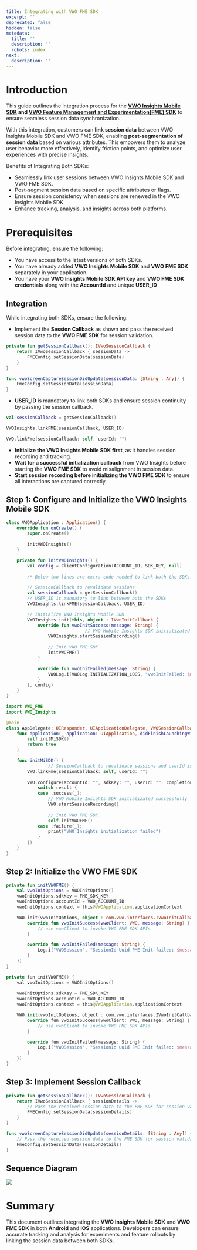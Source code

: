 ```yaml
---
title: Integrating with VWO FME SDK
excerpt: ''
deprecated: false
hidden: false
metadata:
  title: ''
  description: ''
  robots: index
next:
  description: ''
---
```

# Introduction

This guide outlines the integration process for the **[VWO Insights Mobile SDK](https://developers.vwo.com/reference/mobile-insights-introduction) and [VWO Feature Management and Experimentation(FME) SDK](https://developers.vwo.com/v2/docs/fme-overview)** to ensure seamless session data synchronization.

With this integration, customers can **link session data** between VWO Insights Mobile SDK and VWO FME SDK, enabling **post-segmentation of session data** based on various attributes. This empowers them to analyze user behavior more effectively, identify friction points, and optimize user experiences with precise insights.

Benefits of Integrating Both SDKs:

* Seamlessly link user sessions between VWO Insights Mobile SDK and VWO FME SDK.
* Post-segment session data based on specific attributes or flags.
* Ensure session consistency when sessions are renewed in the VWO Insights Mobile SDK.
* Enhance tracking, analysis, and insights across both platforms.

# Prerequisites

Before integrating, ensure the following:

* You have access to the latest versions of both SDKs.
* You have already added **VWO Insights Mobile SDK** and **VWO FME SDK** separately in your application.
* You have your **VWO Insights Mobile SDK API key** and **VWO FME SDK credentials** along with the **AccountId** and unique **USER\_ID**

## Integration

While integrating both SDKs, ensure the following:

* Implement the **Session Callback** as shown and pass the received session data to the **VWO FME SDK** for session validation.

```kotlin
private fun getSessionCallback(): IVwoSessionCallback {
    return IVwoSessionCallback { sessionData ->
        FMEConfig.setSessionData(sessionData)
    }
}
```
```swift
func vwoScreenCaptureSessionDidUpdate(sessionData: [String : Any]) {
    FmeConfig.setSessionData(sessionData)
}
```

* **USER\_ID** is mandatory to link both SDKs and ensure session continuity by passing the session callback.

```kotlin
val sessionCallback = getSessionCallback()

VWOInsights.linkFME(sessionCallback, USER_ID)
```
```swift
VWO.linkFme(sessionCallback: self, userId: "")
```

* **Initialize the VWO Insights Mobile SDK first**, as it handles session recording and tracking.
* **Wait for a successful initialization callback** from VWO Insights before starting the **VWO FME SDK** to avoid misalignment in session data.
* **Start session recording before initializing the VWO FME SDK** to ensure all interactions are captured correctly.

## Step 1: Configure and Initialize the VWO Insights Mobile SDK

```kotlin
class VWOApplication : Application() {
    override fun onCreate() {
        super.onCreate()
        
        initVWOInsights()
    }

    private fun initVWOInsights() {
        val config = ClientConfiguration(ACCOUNT_ID, SDK_KEY, null)
        
        /* Below two lines are extra code needed to link both the SDKs.*/

        // SessionCallback to revalidate sessions
        val sessionCallback = getSessionCallback()    
        // USER_ID is mandatory to link between both the SDKs
        VWOInsights.linkFME(sessionCallback, USER_ID) 

        // Initialize VWO Insights Mobile SDK
        VWOInsights.init(this, object : IVwoInitCallback {
            override fun vwoInitSuccess(message: String) {
							  // VWO Mobile Insights SDK initializated successfully
                VWOInsights.startSessionRecording()
                
                // Init VWO FME SDK
                initVWOFME()
            }

            override fun vwoInitFailed(message: String) {
                VWOLog.i(VWOLog.INITIALIZATION_LOGS, "vwoInitFailed: $message", false)
            }
        }, config)
    }
}
```
```swift
import VWO_FME
import VWO_Insights

@main
class AppDelegate: UIResponder, UIApplicationDelegate, VWOSessionCallback {
    func application(_ application: UIApplication, didFinishLaunchingWithOptions launchOptions: [UIApplication.LaunchOptionsKey: Any]?) -> Bool {
        self.initMiSDK()
        return true
    }

    func initMiSDK() {
				// SessionCallback to revalidate sessions and userId is mandatory
        VWO.linkFme(sessionCallback: self, userId: "")
        
        VWO.configure(accountId: "", sdkKey: "", userId: "", completion: { result in
            switch result {
            case .success(_):
                // VWO Mobile Insights SDK initializated successfully
                VWO.startSessionRecording()
              
                // Init VWO FME SDK 
                self.initVWOFME()											
            case .failure(_):
                print("VWO Insights initialization failed")
            }
        })
    }
}
```

## Step 2: Initialize the VWO FME SDK

```kotlin
private fun initVWOFME() {
    val vwoInitOptions = VWOInitOptions()
    vwoInitOptions.sdkKey = FME_SDK_KEY
    vwoInitOptions.accountId = VWO_ACCOUNT_ID
    vwoInitOptions.context = this@VWOApplication.applicationContext

    VWO.init(vwoInitOptions, object : com.vwo.interfaces.IVwoInitCallback {
        override fun vwoInitSuccess(vwoClient: VWO, message: String) {
            // use vwoClient to invoke VWO FME SDK APIs
        }

        override fun vwoInitFailed(message: String) {
            Log.i("VWOSession", "SessionId Uuid FME Init failed: $message")
        }
    })
}
```
```swift
private fun initVWOFME() {
    val vwoInitOptions = VWOInitOptions()
  
    vwoInitOptions.sdkKey = FME_SDK_KEY
    vwoInitOptions.accountId = VWO_ACCOUNT_ID
    vwoInitOptions.context = this@VWOApplication.applicationContext

    VWO.init(vwoInitOptions, object : com.vwo.interfaces.IVwoInitCallback {
        override fun vwoInitSuccess(vwoClient: VWO, message: String) {
            // use vwoClient to invoke VWO FME SDK APIs
        }

        override fun vwoInitFailed(message: String) {
            Log.i("VWOSession", "SessionId Uuid FME Init failed: $message")
        }
    })
}
```

## Step 3: Implement Session Callback

```kotlin
private fun getSessionCallback(): IVwoSessionCallback {
    return IVwoSessionCallback { sessionDetails ->
        // Pass the received session data to the FME SDK for session validation
        FMEConfig.setSessionData(sessionDetails)
    }
}
```
```swift
func vwoScreenCaptureSessionDidUpdate(sessionDetails: [String : Any]) {
    // Pass the received session data to the FME SDK for session validation
    FmeConfig.setSessionData(sessionDetails)
}
```

## Sequence Diagram

<Image align="center" src="https://files.readme.io/9934d795f79209e4d2c39261460b85ffe673cf8fdb50040514cba8af13f280ad-Screenshot_2025-04-03_at_1.21.19_PM.png" />

# Summary

This document outlines integrating the **VWO Insights Mobile SDK** and **VWO FME SDK** in both **Android** and **iOS** applications. Developers can ensure accurate tracking and analysis for experiments and feature rollouts by linking the session data between both SDKs.
